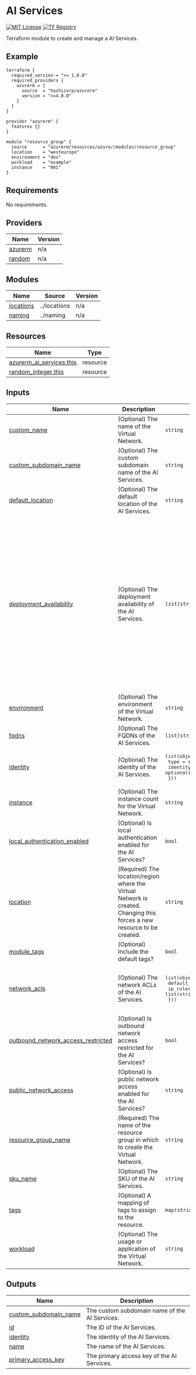 <!-- BEGIN_TF_DOCS -->
# AI Services
[![MIT License](https://img.shields.io/badge/license-MIT-orange.svg)](LICENSE) [![TF Registry](https://img.shields.io/badge/terraform-registry-blue.svg)](https://registry.terraform.io/modules/azurerm/resources/azure/latest/submodules/key_vault)

Terraform module to create and manage a AI Services.

## Example

```hcl
terraform {
  required_version = ">= 1.0.0"
  required_providers {
    azurerm = {
      source  = "hashicorp/azurerm"
      version = ">=4.0.0"
    }
  }
}

provider "azurerm" {
  features {}
}

module "resource_group" {
  source      = "azurerm/resources/azure//modules/resource_group"
  location    = "westeurope"
  environment = "dev"
  workload    = "example"
  instance    = "001"
}

```

## Requirements

No requirements.

## Providers

| Name | Version |
|------|---------|
| <a name="provider_azurerm"></a> [azurerm](#provider\_azurerm) | n/a |
| <a name="provider_random"></a> [random](#provider\_random) | n/a |

## Modules

| Name | Source | Version |
|------|--------|---------|
| <a name="module_locations"></a> [locations](#module\_locations) | ../locations | n/a |
| <a name="module_naming"></a> [naming](#module\_naming) | ../naming | n/a |

## Resources

| Name | Type |
|------|------|
| [azurerm_ai_services.this](https://registry.terraform.io/providers/hashicorp/azurerm/latest/docs/resources/ai_services) | resource |
| [random_integer.this](https://registry.terraform.io/providers/hashicorp/random/latest/docs/resources/integer) | resource |

## Inputs

| Name | Description | Type | Default | Required |
|------|-------------|------|---------|:--------:|
| <a name="input_custom_name"></a> [custom\_name](#input\_custom\_name) | (Optional) The name of the Virtual Network. | `string` | `""` | no |
| <a name="input_custom_subdomain_name"></a> [custom\_subdomain\_name](#input\_custom\_subdomain\_name) | (Optional) The custom subdomain name of the AI Services. | `string` | `null` | no |
| <a name="input_default_location"></a> [default\_location](#input\_default\_location) | (Optional) The default location of the AI Services. | `string` | `"swedencentral"` | no |
| <a name="input_deployment_availability"></a> [deployment\_availability](#input\_deployment\_availability) | (Optional) The deployment availability of the AI Services. | `list(string)` | <pre>[<br>  "australiaeast",<br>  "brazilsouth",<br>  "canadaeast",<br>  "eastus",<br>  "eastus2",<br>  "francecentral",<br>  "germanywestcentral",<br>  "japaneast",<br>  "koreacentral",<br>  "northcentralus",<br>  "norwayeast",<br>  "polandcentral",<br>  "southafricanorth",<br>  "southcentralus",<br>  "southindia",<br>  "swedencentral",<br>  "switzerlandnorth",<br>  "switzerlandwest",<br>  "uksouth",<br>  "westeurope",<br>  "westus",<br>  "westus3"<br>]</pre> | no |
| <a name="input_environment"></a> [environment](#input\_environment) | (Optional) The environment of the Virtual Network. | `string` | `""` | no |
| <a name="input_fqdns"></a> [fqdns](#input\_fqdns) | (Optional) The FQDNs of the AI Services. | `list(string)` | `[]` | no |
| <a name="input_identity"></a> [identity](#input\_identity) | (Optional) The identity of the AI Services. | <pre>list(object({<br>    type         = string<br>    identity_ids = optional(list(string), null)<br>  }))</pre> | `[]` | no |
| <a name="input_instance"></a> [instance](#input\_instance) | (Optional) The instance count for the Virtual Network. | `string` | `""` | no |
| <a name="input_local_authentication_enabled"></a> [local\_authentication\_enabled](#input\_local\_authentication\_enabled) | (Optional) Is local authentication enabled for the AI Services? | `bool` | `true` | no |
| <a name="input_location"></a> [location](#input\_location) | (Required) The location/region where the Virtual Network is created. Changing this forces a new resource to be created. | `string` | n/a | yes |
| <a name="input_module_tags"></a> [module\_tags](#input\_module\_tags) | (Optional) Include the default tags? | `bool` | `true` | no |
| <a name="input_network_acls"></a> [network\_acls](#input\_network\_acls) | (Optional) The network ACLs of the AI Services. | <pre>list(object({<br>    default_action = string<br>    ip_rules       = list(string)<br>  }))</pre> | <pre>[<br>  {<br>    "default_action": "Deny",<br>    "ip_rules": []<br>  }<br>]</pre> | no |
| <a name="input_outbound_network_access_restricted"></a> [outbound\_network\_access\_restricted](#input\_outbound\_network\_access\_restricted) | (Optional) Is outbound network access restricted for the AI Services? | `bool` | `false` | no |
| <a name="input_public_network_access"></a> [public\_network\_access](#input\_public\_network\_access) | (Optional) Is public network access enabled for the AI Services? | `string` | `"Disabled"` | no |
| <a name="input_resource_group_name"></a> [resource\_group\_name](#input\_resource\_group\_name) | (Required) The name of the resource group in which to create the Virtual Network. | `string` | n/a | yes |
| <a name="input_sku_name"></a> [sku\_name](#input\_sku\_name) | (Optional) The SKU of the AI Services. | `string` | `"S0"` | no |
| <a name="input_tags"></a> [tags](#input\_tags) | (Optional) A mapping of tags to assign to the resource. | `map(string)` | `null` | no |
| <a name="input_workload"></a> [workload](#input\_workload) | (Optional) The usage or application of the Virtual Network. | `string` | `""` | no |

## Outputs

| Name | Description |
|------|-------------|
| <a name="output_custom_subdomain_name"></a> [custom\_subdomain\_name](#output\_custom\_subdomain\_name) | The custom subdomain name of the AI Services. |
| <a name="output_id"></a> [id](#output\_id) | The ID of the AI Services. |
| <a name="output_identity"></a> [identity](#output\_identity) | The identity of the AI Services. |
| <a name="output_name"></a> [name](#output\_name) | The name of the AI Services. |
| <a name="output_primary_access_key"></a> [primary\_access\_key](#output\_primary\_access\_key) | The primary access key of the AI Services. |
<!-- END_TF_DOCS -->